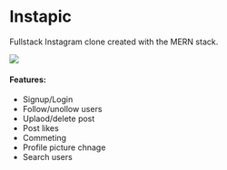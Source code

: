 # Instapic

Fullstack Instagram clone created with the MERN stack. 

![](demo.gif)

#### Features:
* Signup/Login
* Follow/unollow users
* Uplaod/delete post
* Post likes 
* Commeting 
* Profile picture chnage
* Search users

 
